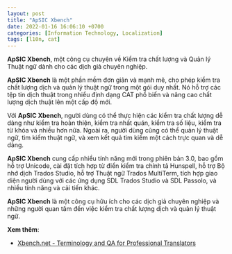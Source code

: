 ```yaml
---
layout: post
title: "ApSIC Xbench"
date: 2022-01-16 16:06:10 +0700
categories: [Information Technology, Localization]
tags: [l10n, cat]
---
```


**ApSIC Xbench**, một công cụ chuyên về Kiểm tra chất lượng và Quản lý Thuật ngữ dành cho các dịch giả chuyên nghiệp.

**ApSIC Xbench** là một phần mềm đơn giản và mạnh mẽ, cho phép kiểm tra chất lượng dịch và quản lý thuật ngữ trong một gói duy nhất. Nó hỗ trợ các tệp tin dịch thuật trong nhiều định dạng CAT phổ biến và nâng cao chất lượng dịch thuật lên một cấp độ mới.

Với **ApSIC Xbench**, người dùng có thể thực hiện các kiểm tra chất lượng dễ dàng như kiểm tra hoàn thiện, kiểm tra nhất quán, kiểm tra số liệu, kiểm tra từ khóa và nhiều hơn nữa. Ngoài ra, người dùng cũng có thể quản lý thuật ngữ, tìm kiếm thuật ngữ, và xem kết quả tìm kiếm một cách trực quan và dễ dàng.

**ApSIC Xbench** cung cấp nhiều tính năng mới trong phiên bản 3.0, bao gồm hỗ trợ Unicode, cài đặt tích hợp từ điển kiểm tra chính tả Hunspell, hỗ trợ Bộ nhớ dịch Trados Studio, hỗ trợ Thuật ngữ Trados MultiTerm, tích hợp giao diện người dùng với các ứng dụng SDL Trados Studio và SDL Passolo, và nhiều tính năng và cải tiến khác.

**ApSIC Xbench** là một công cụ hữu ích cho các dịch giả chuyên nghiệp và những người quan tâm đến việc kiểm tra chất lượng dịch và quản lý thuật ngữ.

**Xem thêm**:
- [Xbench.net - Terminology and QA for Professional Translators](https://www.xbench.net/)
